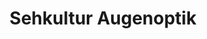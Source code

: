 ---
title: "Sehkultur Augenoptik"
url: /gelsenkirchen/sehkultur-augenoptik-horster-strasse/
shop: Optiker
---